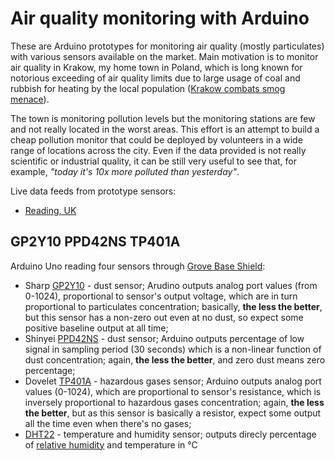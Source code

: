 # Air quality monitoring with Arduino

These are Arduino prototypes for monitoring air quality (mostly particulates) with various sensors available on the market. Main motivation is to monitor air quality in Krakow, my home town in Poland, which is long known for notorious exceeding of air quality limits due to large usage of coal and rubbish for heating by the local population ([Krakow combats smog menace](http://www.thenews.pl/1/6/Artykul/152431,Krakow-combats-smog-menace)).

The town is monitoring pollution levels but the monitoring stations are few and not really located in the worst areas. This effort is an attempt to build a cheap pollution monitor that could be deployed by volunteers in a wide range of locations across the city. Even if the data provided is not really scientific or industrial quality, it can be still very useful to see that, for example, *"today it's 10x more polluted than yesterday"*.

Live data feeds from prototype sensors:

* [Reading, UK](https://xively.com/feeds/448897705)

## GP2Y10 PPD42NS TP401A
Arduino Uno reading four sensors through [Grove Base Shield](http://www.seeedstudio.com/wiki/Grove_-_Base_Shield):

* Sharp [GP2Y10](http://sharp-world.com/products/device/lineup/data/pdf/datasheet/gp2y1010au_e.pdf) - dust sensor; Arudino outputs analog port values (from 0-1024), proportional to sensor's output voltage, which are in turn proportional to particulates concentration; basically, **the less the better**, but this sensor has a non-zero out even at no dust, so expect some positive baseline output at all time;
* Shinyei [PPD42NS](http://sca-shinyei.com/pdf/PPD42NS.pdf) - dust sensor; Arduino outputs percentage of low signal in sampling period (30 seconds) which is a non-linear function of dust concentration; again, **the less the better**, and zero dust means zero percentage;
* Dovelet [TP401A](http://seeedstudio.com/wiki/images/e/eb/TP-401A_Indoor_Air_quality_gas_sensor.pdf) - hazardous gases sensor; Arduino outputs analog port values (0-1024), which are proportional to sensor's resistance, which is inversely proportional to hazardous gases concentration; again, **the less the better**, but as this sensor is basically a resistor, expect some output all the time even when there's no gases;
* [DHT22](http://proto-pic.co.uk/content/datasheets/DHT22-sensor-datasheet.pdf) - temperature and humidity sensor; outputs direcly  percentage of [relative humidity](https://en.wikipedia.org/wiki/Relative_humidity) and temperature in °C
 

